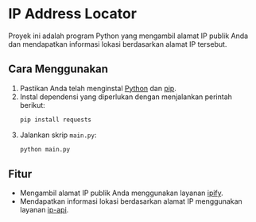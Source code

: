 # IP Address Locator

Proyek ini adalah program Python yang mengambil alamat IP publik Anda dan mendapatkan informasi lokasi berdasarkan alamat IP tersebut.

## Cara Menggunakan

1. Pastikan Anda telah menginstal [Python](https://www.python.org/downloads/) dan [pip](https://pip.pypa.io/en/stable/installation/).
2. Instal dependensi yang diperlukan dengan menjalankan perintah berikut:
    ```sh
    pip install requests
    ```
3. Jalankan skrip `main.py`:
    ```sh
    python main.py
    ```

## Fitur

- Mengambil alamat IP publik Anda menggunakan layanan [ipify](https://www.ipify.org/).
- Mendapatkan informasi lokasi berdasarkan alamat IP menggunakan layanan [ip-api](http://ip-api.com/).
